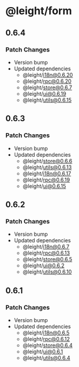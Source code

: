 # @leight/form

## 0.6.4

### Patch Changes

- Version bump
- Updated dependencies
    - @leight/i18n@0.6.20
    - @leight/rpc@0.6.20
    - @leight/store@0.6.7
    - @leight/ui@0.6.19
    - @leight/utils@0.6.15

## 0.6.3

### Patch Changes

- Version bump
- Updated dependencies
    - @leight/store@0.6.6
    - @leight/utils@0.6.13
    - @leight/i18n@0.6.17
    - @leight/rpc@0.6.19
    - @leight/ui@0.6.15

## 0.6.2

### Patch Changes

- Version bump
- Updated dependencies
    - @leight/i18n@0.6.7
    - @leight/rpc@0.6.13
    - @leight/store@0.6.5
    - @leight/ui@0.6.2
    - @leight/utils@0.6.10

## 0.6.1

### Patch Changes

- Version bump
- Updated dependencies
    - @leight/i18n@0.6.5
    - @leight/rpc@0.6.12
    - @leight/store@0.6.4
    - @leight/ui@0.6.1
    - @leight/utils@0.6.4
